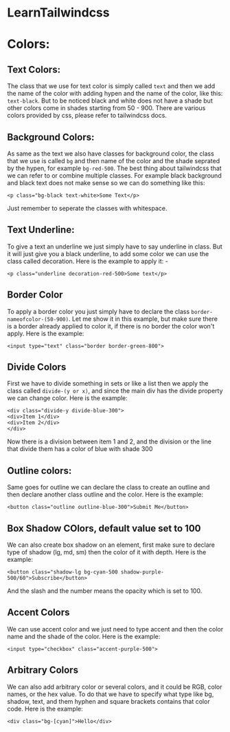 # LearnTailwindcss

# Colors:
## Text Colors:
The class that we use for text color is simply called `text` and then we add the name of the color with adding hypen and the name of the color, like this: `text-black`. But to be noticed black and white does not have a shade but other colors come in shades starting from 50 - 900. There are various colors provided by css, please refer to tailwindcss docs.
## Background Colors:
As same as the text we also have classes for background color, the class that we use is called `bg` and then name of the color and the shade seprated by the hypen, for example `bg-red-500`. The best thing about tailwindcss that we can refer to or combine multiple classes. For example black background and black text does not make sense so we can do something like this: 
```
<p class="bg-black text-white>Some Text</p>
```
Just remember to seperate the classes with whitespace.
## Text Underline:
To give a text an underline we just simply have to say underline in class. But it will just give you a black underline, to add some color we can use the class called decoration. Here is the example to apply it: -
```
<p class="underline decoration-red-500>Some text</p>
```
## Border Color
To apply a border color you just simply have to declare the class `border-nameofcolor-(50-900)`. Let me show it in this example, but make sure there is a border already applied to color it, if there is no border the color won't apply. Here is the example:
```
<input type="text" class="border border-green-800">
```

## Divide Colors
First we have to divide something in sets or like a list then we apply the class called `divide-(y or x)`, and since the main div has the divide property we can change color. Here is the example:
```
<div class="divide-y divide-blue-300">
<div>Item 1</div>
<div>Item 2</div>
</div>
```
Now there is a division between item 1 and 2, and the division or the line that divide them has a color of blue with shade 300

## Outline colors:
Same goes for outline we can declare the class to create an outline and then declare another class outline and the color. Here is the example:
```
<button class="outline outline-blue-300">Submit Me</button>
```

## Box Shadow COlors, default value set to 100
We can also create box shadow on an element, first make sure to declare type of shadow (lg, md, sm) then the color of it with depth. Here is the example:
```
<button class="shadow-lg bg-cyan-500 shadow-purple-500/60">Subscribe</button>
```
And the slash and the number means the opacity which is set to 100.

## Accent Colors
We can use accent color and we just need to type accent and then the color name and the shade of the color. Here is the example:
```
<input type="checkbox" class="accent-purple-500">
```

## Arbitrary Colors
We can also add arbitrary color or several colors, and it could be RGB, color names, or the hex value. To do that we have to specify what type like bg, shadow, text, and them hyphen and square brackets contains that color code. Here is the example:
```
<div class="bg-[cyan]">Hello</div>
```